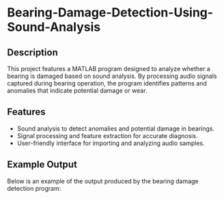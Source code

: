 # **Bearing-Damage-Detection-Using-Sound-Analysis**

## Description
This project features a MATLAB program designed to analyze whether a bearing is damaged based on sound analysis. By processing audio signals captured during bearing operation, the program identifies patterns and anomalies that indicate potential damage or wear.

## Features
- Sound analysis to detect anomalies and potential damage in bearings.
- Signal processing and feature extraction for accurate diagnosis.
- User-friendly interface for importing and analyzing audio samples.

## Example Output
Below is an example of the output produced by the bearing damage detection program:

